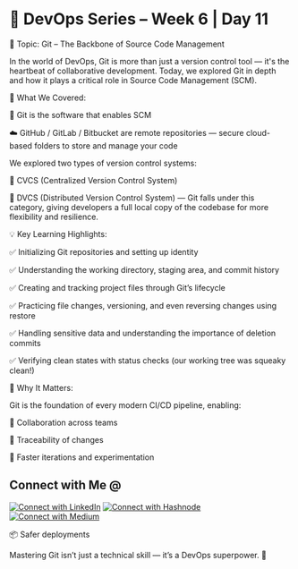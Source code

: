 
# 🔧 DevOps Series – Week 6 | Day 11

🎯 Topic: Git – The Backbone of Source Code Management

In the world of DevOps, Git is more than just a version control tool — it's the heartbeat of collaborative development. Today, we explored Git in depth and how it plays a critical role in Source Code Management (SCM).

🧠 What We Covered:

📂 Git is the software that enables SCM

 ☁️ GitHub / GitLab / Bitbucket are remote repositories — secure cloud-based folders to store and manage your code

We explored two types of version control systems:

 🔹 CVCS (Centralized Version Control System)

 🔹 DVCS (Distributed Version Control System) — Git falls under this category, giving developers a full local copy of the codebase for more flexibility and resilience.


💡 Key Learning Highlights:

✅ Initializing Git repositories and setting up identity

✅ Understanding the working directory, staging area, and commit history

✅ Creating and tracking project files through Git’s lifecycle

✅ Practicing file changes, versioning, and even reversing changes using restore

✅ Handling sensitive data and understanding the importance of deletion commits

✅ Verifying clean states with status checks (our working tree was squeaky clean!)



🧩 Why It Matters:

Git is the foundation of every modern CI/CD pipeline, enabling:

 🔁 Collaboration across teams

 📜 Traceability of changes

 🧪 Faster iterations and experimentation

 
## Connect with Me @

[![Connect with LinkedIn](https://img.shields.io/badge/LinkedIn-Connect-blue?style=for-the-badge&logo=linkedin)](https://www.linkedin.com/in/jasmeetsm)
[![Connect with Hashnode](https://img.shields.io/badge/Hashnode-Follow-blueviolet?style=for-the-badge&logo=hashnode)](https://devops2025.hashnode.dev)
[![Connect with Medium](https://img.shields.io/badge/Medium-Follow-black?style=for-the-badge&logo=medium)](https://medium.com/@jasmeetsm04)




 📦 Safer deployments
 
Mastering Git isn’t just a technical skill — it’s a DevOps superpower. 💪
